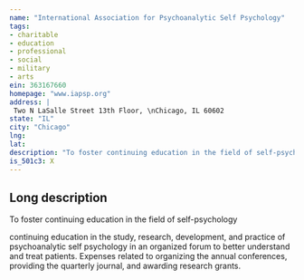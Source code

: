 ```yaml
---
name: "International Association for Psychoanalytic Self Psychology"
tags:
- charitable
- education
- professional
- social
- military
- arts
ein: 363167660
homepage: "www.iapsp.org"
address: |
 Two N LaSalle Street 13th Floor, \nChicago, IL 60602
state: "IL"
city: "Chicago"
lng: 
lat: 
description: "To foster continuing education in the field of self-psychology"
is_501c3: X
---
```


## Long description

To foster continuing education in the field of self-psychology
  
  continuing education in the study, research, development, and practice of psychoanalytic self psychology in an organized forum to better understand and treat patients. Expenses related to organizing the annual conferences, providing the quarterly journal, and awarding research grants. 
